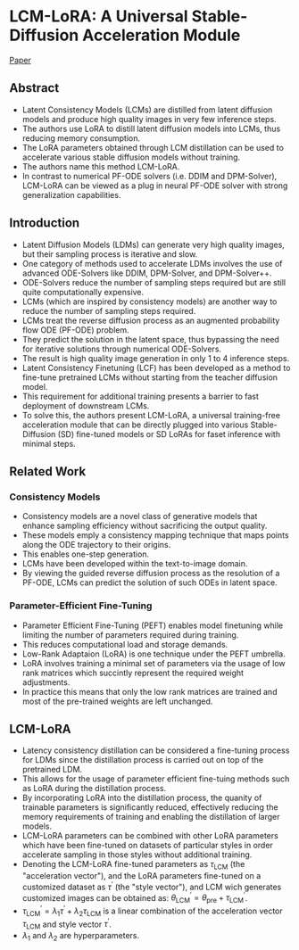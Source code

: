 # LCM-LoRA: A Universal Stable-Diffusion Acceleration Module
[Paper](https://arxiv.org/abs/2311.05556)

## Abstract
- Latent Consistency Models (LCMs) are distilled from latent diffusion models and produce high quality
images in very few inference steps.
- The authors use LoRA to distill latent diffusion models into LCMs, thus reducing memory consumption.
- The LoRA parameters obtained through LCM distillation can be used to accelerate various stable 
diffusion models without training.
- The authors name this method LCM-LoRA.
- In contrast to numerical PF-ODE solvers (i.e. DDIM and DPM-Solver), LCM-LoRA can be viewed as a plug in
neural PF-ODE solver with strong generalization capabilities.

## Introduction
- Latent Diffusion Models (LDMs) can generate very high quality images, but their sampling process is
iterative and slow.
- One category of methods used to accelerate LDMs involves the use of advanced ODE-Solvers like DDIM, 
DPM-Solver, and DPM-Solver++.
- ODE-Solvers reduce the number of sampling steps required but are still quite computationally expensive.
- LCMs (which are inspired by consistency models) are another way to reduce the number of sampling steps
required.
- LCMs treat the reverse diffusion process as an augmented probability flow ODE (PF-ODE) problem.
- They predict the solution in the latent space, thus bypassing the need for iterative solutions through
numerical ODE-Solvers.
- The result is high quality image generation in only 1 to 4 inference steps.
- Latent Consistency Finetuning (LCF) has been developed as a method to fine-tune pretrained LCMs without
starting from the teacher diffusion model.
- This requirement for additional training presents a barrier to fast deployment of downstream LCMs.
- To solve this, the authors present LCM-LoRA, a universal training-free acceleration module that can be
directly plugged into various Stable-Diffusion (SD) fine-tuned models or SD LoRAs for faset inference with
minimal steps.

## Related Work
### Consistency Models
- Consistency models are a novel class of generative models that enhance sampling efficiency without
sacrificing the output quality.
- These models emply a consistency mapping technique that maps points along the ODE trajectory to their
origins.
- This enables one-step generation.
- LCMs have been developed within the text-to-image domain.
- By viewing the guided reverse diffusion process as the resolution of a PF-ODE, LCMs can predict the
solution of such ODEs in latent space.

### Parameter-Efficient Fine-Tuning
- Parameter Efficient Fine-Tuning (PEFT) enables model finetuning while limiting the number of parameters
required during training.
- This reduces computational load and storage demands.
- Low-Rank Adaptaion (LoRA) is one technique under the PEFT umbrella.
- LoRA involves training a minimal set of parameters via the usage of low rank matrices which succintly
represent the required weight adjustments.
- In practice this means that only the low rank matrices are trained and most of the pre-trained weights
are left unchanged.

## LCM-LoRA
- Latency consistency distillation can be considered a fine-tuning process for LDMs since the distillation
process is carried out on top of the pretrained LDM.
- This allows for the usage of parameter efficient fine-tuing methods such as LoRA during the distillation
process.
- By incorporating LoRA into the distillation process, the quanity of trainable parameters is significantly
reduced, effectively reducing the memory requirements of training and enabling the distillation of larger
models.
- LCM-LoRA parameters can be combined with other LoRA parameters which have been fine-tuned on datasets of 
particular styles in order accelerate sampling in those styles without additional training.
- Denoting the LCM-LoRA fine-tuned parameters as $\tau_{\text{LCM}}$ (the "acceleration vector"), and 
the LoRA parameters fine-tuned on a customized dataset as $\tau^{\prime}$ (the "style vector"), and LCM 
wich generates customized images can be obtained as:
$`\theta^{\prime}_{\text{LCM}} = \theta_{\text{pre}} + \tau^{\prime}_{\text{LCM}}`$.
- $`\tau^{\prime}_{\text{LCM}} = \lambda_1\tau^{\prime} + \lambda_2\tau_{\text{LCM}}`$ is a linear
combination of the acceleration vector $`\tau_{\text{LCM}}`$ and style vector $`\tau^{\prime}`$.
- $`\lambda_1`$ and $`\lambda_2`$ are hyperparameters.
